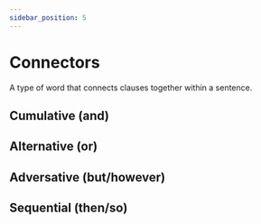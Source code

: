 ```yaml
---
sidebar_position: 5
---
```


# Connectors

A type of word that connects clauses together within a sentence.

## Cumulative (and)

## Alternative (or)

## Adversative (but/however)

## Sequential (then/so)
